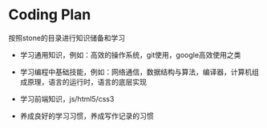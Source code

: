 # Coding Plan

按照stone的目录进行知识储备和学习

* 学习通用知识，例如：高效的操作系统，git使用，google高效使用之类

* 学习编程中基础技能，例如：网络通信，数据结构与算法，编译器，计算机组成原理，语言的运行时，语言的底层实现

* 学习前端知识，js/html5/css3

* 养成良好的学习习惯，养成写作记录的习惯


